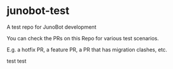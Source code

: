 # junobot-test
A test repo for JunoBot development

You can check the PRs on this Repo for various test scenarios.

E.g. a hotfix PR, a feature PR, a PR that has migration clashes, etc.

test
test
